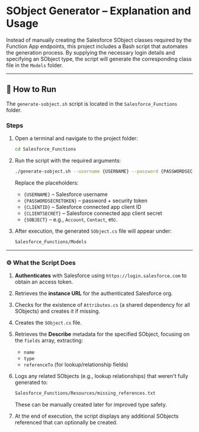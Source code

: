 # SObject Generator – Explanation and Usage

Instead of manually creating the Salesforce SObject classes required by the Function App endpoints, this project includes a Bash script that automates the generation process. By supplying the necessary login details and specifying an SObject type, the script will generate the corresponding class file in the `Models` folder.

---

## 🔧 How to Run

The `generate-sobject.sh` script is located in the `Salesforce_Functions` folder.

### Steps

1. Open a terminal and navigate to the project folder:

   ```bash
   cd Salesforce_Functions
   ```

2. Run the script with the required arguments:

   ```bash
   ./generate-sobject.sh --username {USERNAME} --password {PASSWORDSECRETOKEN} --client-id {CLIENTID} --client-secret {CLIENTSECRET} --sobject {SOBJECT}
   ```

   Replace the placeholders:
   - `{USERNAME}` – Salesforce username  
   - `{PASSWORDSECRETOKEN}` – password + security token  
   - `{CLIENTID}` – Salesforce connected app client ID  
   - `{CLIENTSECRET}` – Salesforce connected app client secret  
   - `{SOBJECT}` – e.g., `Account`, `Contact`, etc.

3. After execution, the generated `SObject.cs` file will appear under:

   ```txt
   Salesforce_Functions/Models
   ```

---

### ⚙️ What the Script Does

1. **Authenticates** with Salesforce using `https://login.salesforce.com` to obtain an access token.
2. Retrieves the **instance URL** for the authenticated Salesforce org.
3. Checks for the existence of `Attributes.cs` (a shared dependency for all SObjects) and creates it if missing.
4. Creates the `SObject.cs` file.
5. Retrieves the **Describe** metadata for the specified SObject, focusing on the `fields` array, extracting:
   - `name`
   - `type`
   - `referenceTo` (for lookup/relationship fields)
6. Logs any related SObjects (e.g., lookup relationships) that weren't fully generated to:

   ```txt
   Salesforce_Functions/Resources/missing_references.txt
   ```

   These can be manually created later for improved type safety.

7. At the end of execution, the script displays any additional SObjects referenced that can optionally be created.
